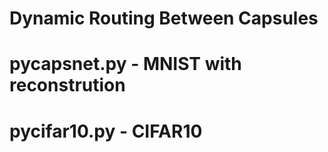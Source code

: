 # Dynamic Routing Between Capsules
# pycapsnet.py - MNIST with reconstrution
# pycifar10.py - CIFAR10
